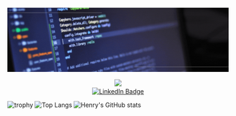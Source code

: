 
![Profile](https://github.com/HenryCodeT/HenryCodeT/blob/main/presentation.gif)

<div id="header" align="center">
  <img src="https://media.giphy.com/media/M9gbBd9nbDrOTu1Mqx/giphy.gif" width="100"/>
  <div id="badges">
    <a href="https://www.linkedin.com/in/henry-tc">
      <img src="https://img.shields.io/badge/LinkedIn-blue?style=for-the-badge&logo=linkedin&logoColor=white" alt="LinkedIn Badge"/>
    </a>
  </div>
</div>

![trophy](https://github-profile-trophy.vercel.app/?username=HenryCodeT&theme=discord)
![Top Langs](https://github-readme-stats.vercel.app/api/top-langs/?username=HenryCodeT&layout=compact)
![Henry's GitHub stats](https://github-readme-stats.vercel.app/api?username=HenryCodeT&show_icons=true&hide=stars,issues,prs)

